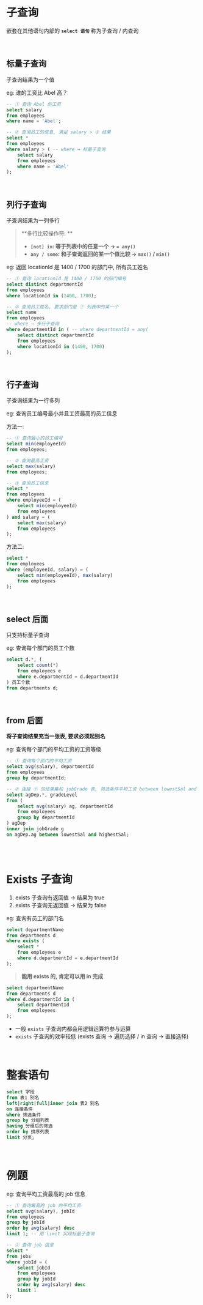 # 子查询

嵌套在其他语句内部的 **`select 语句`** 称为子查询 / 内查询

<br>

## 标量子查询

子查询结果为一个值

eg: 谁的工资比 Abel 高？

```sql
-- ① 查询 Abel 的工资
select salary
from employees
where name = 'Abel';

-- ② 查询员工的信息, 满足 salary > ① 结果
select *
from employees
where salary > ( -- where → 标量子查询
    select salary
    from employees
    where name = 'Abel'
);
```

<br>

## 列行子查询

子查询结果为一列多行

> **多行比较操作符: **
>
> -   **`[not] in`: 等于列表中的任意一个 → `= any()`**
> -   **`any / some`: 和子查询返回的某一个值比较 → `max()` / `min()`**

eg: 返回 locationId 是 1400 / 1700 的部门中, 所有员工姓名

```sql
-- ① 查询 locationId 是 1400 / 1700 的部门编号
select distinct departmentId
from employees
where locationId in (1400, 1700);

-- ② 查询员工姓名, 要求部门是 ① 列表中的某一个
select name
from employees
-- where → 多行子查询
where departmentId in ( -- where departmentId = any(
    select distinct departmentId
    from employees
    where locationId in (1400, 1700)
);
```

<br>

## 行子查询

子查询结果为一行多列

eg: 查询员工编号最小并且工资最高的员工信息

方法一:

```sql
-- ① 查询最小的员工编号
select min(employeeId)
from employees;

-- ② 查询最高工资
select max(salary)
from employees;

-- ③ 查询员工信息
select *
from employees
where employeeId = (
    select min(employeeId)
    from employees
) and salary = (
    select max(salary)
    from employees
);
```

方法二:

```sql
select *
from employees
where (employeeId, salary) = (
	select min(employeeId), max(salary)
	from employees
);
```

<br>

## select 后面

只支持标量子查询

eg: 查询每个部门的员工个数

```sql
select d.*, (
	select count(*)
	from employees e
	where e.departmentId = d.departmentId
) 员工个数
from departments d;
```

<br>

## from 后面

**将子查询结果充当一张表, 要求必须起别名**

eg: 查询每个部门的平均工资的工资等级

```sql
-- ① 查询每个部门的平均工资
select avg(salary), departmentId
from employees
group by departmentId;

-- ② 连接 ① 的结果集和 jobGrade 表, 筛选条件平均工资 between lowestSal and highestSal
select agDep.*, gradeLevel
from (
	select avg(salary) ag, departmentId
    from employees
    group by departmentId
) agDep
inner join jobGrade g
on agDep.ag between lowestSal and highestSal;
```

<br><br>

# Exists 子查询

1. exists 子查询有返回值 → 结果为 true
2. exists 子查询无返回值 → 结果为 false

eg: 查询有员工的部门名

```sql
select departmentName
from departments d
where exists (
	select *
    from employees e
    where d.departmentId = e.departmentId
);
```

> **能用 exists 的, 肯定可以用 in 完成**

```sql
select departmentName
from departments d
where d.departmentId in (
	select departmentId
    from employees
);
```

-   一般 `exists` 子查询内都会用逻辑运算符参与运算
-   `exists` 子查询的效率较低 (exists 查询 → 遍历选择 / in 查询 → 直接选择)

<br>

# 整套语句

```sql
select 字段
from 表1 别名
left|right|full|inner join 表2 别名
on 连接条件
where 筛选条件
group by 分组列表
having 分组后的筛选
order by 排序列表
limit 分页;
```

<br>

# 例题

eg: 查询平均工资最高的 job 信息

```sql
-- ① 查询最高的 job 的平均工资
select avg(salary), jobId
from employees
group by jobId
order by avg(salary) desc
limit 1; -- 用 limit 实现标量子查询

-- ② 查询 job 信息
select *
from jobs
where jobId = (
	select jobId
    from employees
    group by jobId
    order by avg(salary) desc
    limit 1
);
```

<br>

